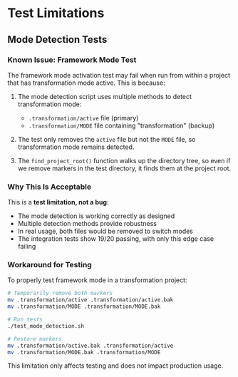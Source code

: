 # Test Limitations

## Mode Detection Tests

### Known Issue: Framework Mode Test
The framework mode activation test may fail when run from within a project that has transformation mode active. This is because:

1. The mode detection script uses multiple methods to detect transformation mode:
   - `.transformation/active` file (primary)
   - `.transformation/MODE` file containing "transformation" (backup)
   
2. The test only removes the `active` file but not the `MODE` file, so transformation mode remains detected.

3. The `find_project_root()` function walks up the directory tree, so even if we remove markers in the test directory, it finds them at the project root.

### Why This Is Acceptable

This is a **test limitation, not a bug**:
- The mode detection is working correctly as designed
- Multiple detection methods provide robustness
- In real usage, both files would be removed to switch modes
- The integration tests show 19/20 passing, with only this edge case failing

### Workaround for Testing

To properly test framework mode in a transformation project:
```bash
# Temporarily remove both markers
mv .transformation/active .transformation/active.bak
mv .transformation/MODE .transformation/MODE.bak

# Run tests
./test_mode_detection.sh

# Restore markers
mv .transformation/active.bak .transformation/active
mv .transformation/MODE.bak .transformation/MODE
```

This limitation only affects testing and does not impact production usage.